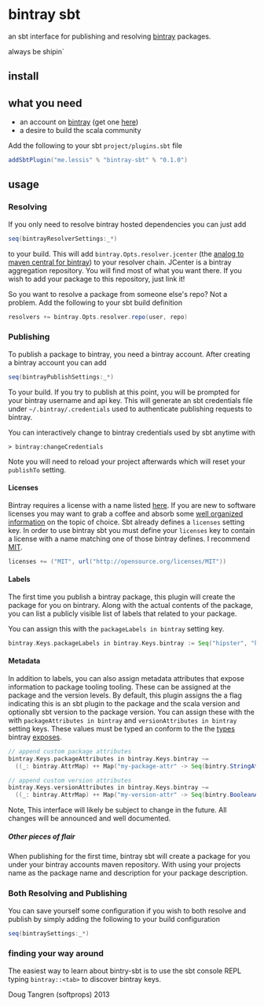 # bintray sbt

an sbt interface for publishing and resolving [bintray](https://bintray.com) packages.

always be shipin`

## install

## what you need

- an account on [bintray](https://bintray.com) (get one [here](https://bintray.com/signup/index))
- a desire to build the scala community

Add the following to your sbt `project/plugins.sbt` file

```scala
addSbtPlugin("me.lessis" % "bintray-sbt" % "0.1.0")
```

## usage

### Resolving

If you only need to resolve bintray hosted dependencies you can just add

```scala
seq(bintrayResolverSettings:_*)
```

to your build. This will add `bintray.Opts.resolver.jcenter` (the [analog to maven central for bintray](https://bintray.com/bintray/jcenter)) to your resolver chain. JCenter is a bintray aggregation repository. You will find most of what you want there. If you wish to add your package to this repository, just link it!

So you want to resolve a package from someone else's repo? Not a problem. Add the following to your sbt build definition

```scala
resolvers += bintray.Opts.resolver.repo(user, repo)
```

### Publishing

To publish a package to bintray, you need a bintray account. After creating a bintray account you can add

```scala
seq(bintrayPublishSettings:_*)
```

To your build. If you try to publish at this point, you will be prompted for your bintray username and api key. This will generate an sbt credentials
file under `~/.bintray/.credentials` used to authenticate publishing requests to bintray.

You can interactively change to bintray credentials used by sbt anytime with

    > bintray:changeCredentials

Note you will need to reload your project afterwards which will reset your `publishTo` setting.

#### Licenses

Bintray requires a license with a name listed [here](https://bintray.com/docs/api.html#_footnote_1). If you are new to software licenses you may 
want to grab a coffee and absorb some [well organized information](http://choosealicense.com/) on the topic of choice.
Sbt already defines a `licenses` setting key. In order to use bintray sbt you must define your `licenses` key to contain a license with a name matching
one of those bintray defines. I recommend [MIT](http://choosealicense.com/licenses/mit/).


```scala
licenses += ("MIT", url("http://opensource.org/licenses/MIT"))
```

#### Labels

The first time you publish a bintray package, this plugin will create the package for you on bintrary. Along with the actual contents
of the package, you can list a publicly visible list of labels that related to your package.

You can assign this with the `packageLabels in bintray` setting key.

```scala
bintray.Keys.packageLabels in bintray.Keys.bintray := Seq("hipster", "keen")
```

#### Metadata

In addition to labels, you can also assign metadata attributes that expose information to package tooling tooling. These can be assigned at the package and the version levels. By default, this plugin assigns the a flag indicating this is an sbt plugin to the package and the scala version and optionally sbt version to the package version. You can assign these with the with `packageAttributes in bintray` and `versionAttributes in bintray` setting keys. These values must be typed an conform to the the [types](https://github.com/softprops/bintry#metadata) bintray [exposes](https://bintray.com/docs/api.html#_attributes).

```scala
// append custom package attributes
bintray.Keys.packageAttributes in bintray.Keys.bintray ~=
  ((_: bintray.AttrMap) ++ Map("my-package-attr" -> Seq(bintry.StringAttr("my-value"))))
```

```scala
// append custom version attributes
bintray.Keys.versionAttributes in bintray.Keys.bintray ~=
  ((_: bintray.AttrMap) ++ Map("my-version-attr" -> Seq(bintry.BooleanAttr(true))))
```

Note, This interface will likely be subject to change in the future. All changes will be announced and well documented.

##### Other pieces of flair

When publishing for the first time, bintray sbt will create a package for you under your bintray accounts maven repository.
With using your projects name as the package name and description for your package description. 

### Both Resolving and Publishing

You can save yourself some configuration if you wish to both resolve and publish by simply adding the following to your build configuration

```scala
seq(bintraySettings:_*)
```

### finding your way around

The easiest way to learn about bintry-sbt is to use the sbt console REPL typing `bintray::<tab>` to discover bintray keys.

Doug Tangren (softprops) 2013
